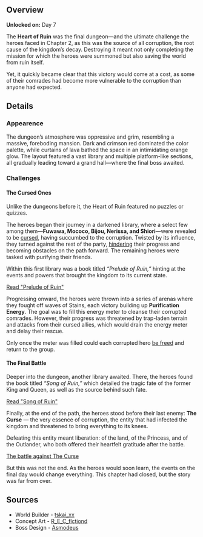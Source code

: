 <!-- title: Heart of Ruin -->
<!-- quote: They brought this upon themselves—Nothing stays pure -->
<!-- chapters: 1 -->
<!-- images: (Heart of Ruin Overview #1), (Heart of Ruin Overview #2), (Heart of Ruin Overview #3), (Heart of Ruin Concept Art #1), (Heart of Ruin Concept Art #2), (Heart of Ruin Concept Art #3), (Dungeon Boss: The Curse) -->
<!-- model: false -->

## Overview

**Unlocked on:** Day 7

The **Heart of Ruin** was the final dungeon—and the ultimate challenge the heroes faced in Chapter 2, as this was the source of all corruption, the root cause of the kingdom’s decay. Destroying it meant not only completing the mission for which the heroes were summoned but also saving the world from ruin itself.

Yet, it quickly became clear that this victory would come at a cost, as some of their comrades had become more vulnerable to the corruption than anyone had expected.

## Details

### Appearence

The dungeon’s atmosphere was oppressive and grim, resembling a massive, foreboding mansion. Dark and crimson red dominated the color palette, while curtains of lava bathed the space in an intimidating orange glow. The layout featured a vast library and multiple platform-like sections, all gradually leading toward a grand hall—where the final boss awaited.

### Challenges

#### The Cursed Ones

Unlike the dungeons before it, the Heart of Ruin featured no puzzles or quizzes.

The heroes began their journey in a darkened library, where a select few among them—**Fuwawa, Mococo, Bijou, Nerissa, and Shiori**—were revealed to be [cursed](https://www.youtube.com/live/FlPFFE5_X3Y?si=X225RDkHgfG9S-lA&t=8877), having succumbed to the corruption. Twisted by its influence, they turned against the rest of the party, [hindering](https://www.youtube.com/live/FlPFFE5_X3Y?si=Y0CkESZCjPvnlNT4&t=9221) their progress and becoming obstacles on the path forward. The remaining heroes were tasked with purifying their friends.

Within this first library was a book titled _“Prelude of Ruin,”_ hinting at the events and powers that brought the kingdom to its current state.

[Read "Prelude of Ruin"](#text:prelude-of-ruin)

Progressing onward, the heroes were thrown into a series of arenas where they fought off waves of Stains, each victory building up **Purification Energy**. The goal was to fill this energy meter to cleanse their corrupted comrades. However, their progress was threatened by trap-laden terrain and attacks from their cursed allies, which would drain the energy meter and delay their rescue.

Only once the meter was filled could each corrupted hero [be freed](https://www.youtube.com/live/FlPFFE5_X3Y?si=gTrix4HT7CG7-0Xx&t=9250) and return to the group.

#### The Final Battle

Deeper into the dungeon, another library awaited. There, the heroes found the book titled _“Song of Ruin,”_ which detailed the tragic fate of the former King and Queen, as well as the source behind such fate.

[Read "Song of Ruin"](#text:song-of-ruin)

Finally, at the end of the path, the heroes stood before their last enemy: **The Curse** — the very essence of corruption, the entity that had infected the kingdom and threatened to bring everything to its knees.

Defeating this entity meant liberation: of the land, of the Princess, and of the Outlander, who both offered their heartfelt gratitude after the battle.

[The battle against The Curse](#embed:https://www.youtube.com/live/mb91g7vQSnA?si=aPXghWa1h648PaCG&t=6678)

But this was not the end.
As the heroes would soon learn, the events on the final day would change everything.
This chapter had closed, but the story was far from over.

## Sources

- World Builder - [tskai_xx](https://x.com/tskai_xx/status/1921298594185036164/photo/1)
- Concept Art - [R_E_C_flctiond](https://x.com/R_E_C_flctiond/status/1921068336151957890)
- Boss Design - [Asmodeus](#out:https://www.youtube.com/watch?v=wMbXr2nLMeU)
